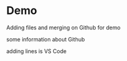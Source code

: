 # Demo 

Adding files and merging on Github for demo

some information about Github

adding lines is VS Code
